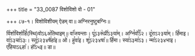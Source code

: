 +++
title = "33_0087 विशोविशो वो - 01"

+++
८७-१। विशोविशीयम् ऐडम् वा॥ अग्निरनुष्टुबग्निः॥

वि꣥शो꣯विशो꣯हिं꣯(स्थि)वोऽ६अ꣥तिथाइम्॥ वा꣡꣯जयन्ताः। पू꣢ऽ३रू꣡प्री꣢ऽ३या꣢म्। अग्निं꣡वो꣰꣯ऽ२। दू꣡राऽ२३या꣢म्। हिं꣡माइ। वा꣢ऽ३चा꣢ऽ३ः। स्तू꣡ऽ२३४षे꣯हा꣥इ॥ ओ꣡। हु꣣वा꣢इ। शू꣣ऽ२३४षा꣥॥ हिं꣡मा। स्या꣢ऽ३मा꣢ऽ३। न्मा꣡ऽ२३४भाइ। ए꣥꣯हियाऽ६हा꣥। हो꣤ऽ५इ॥ डा॥
